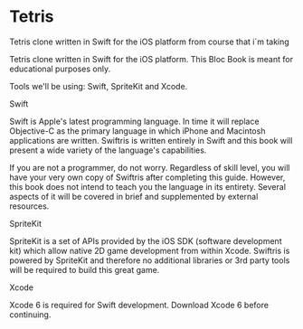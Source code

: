 Tetris
======

Tetris clone written in Swift for the iOS platform from course that i´m taking  


Tetris clone written in Swift for the iOS platform. This Bloc Book is meant for educational purposes only.


Tools we'll be using: Swift, SpriteKit and Xcode.


Swift

Swift is Apple's latest programming language. In time it will replace Objective-C as the primary language in which iPhone and Macintosh applications are written. Swiftris is written entirely in Swift and this book will present a wide variety of the language's capabilities.

If you are not a programmer, do not worry. Regardless of skill level, you will have your very own copy of Swiftris after completing this guide. However, this book does not intend to teach you the language in its entirety. Several aspects of it will be covered in brief and supplemented by external resources.

SpriteKit

SpriteKit is a set of APIs provided by the iOS SDK (software development kit) which allow native 2D game development from within Xcode. Swiftris is powered by SpriteKit and therefore no additional libraries or 3rd party tools will be required to build this great game.

Xcode

Xcode 6 is required for Swift development. Download Xcode 6 before continuing.

